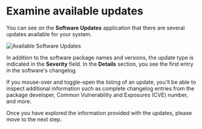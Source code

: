# Examine available updates

You can see on the **Software Updates** application that there are several updates available for your system.

![Available Software Updates](/smcbrien/scenarios/webconsole-software/assets/Available-Updates.png)

In addition to the software package names and versions, the update type is indicated in the **Severity** field.  In the **Details** section, you see the first entry in the software's changelog. 

If you mouse-over and toggle-open the listing of an update, you'll be able to inspect additional information such as complete changelog entries from the package developer, Common Vulnerability and Exposures (CVE) number, and more. 

Once you have explored the information provided with the updates, please move to the next step.
